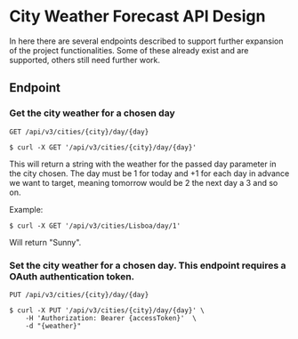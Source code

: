 ﻿# City Weather Forecast API Design
In here there are several endpoints described to support further expansion of the project functionalities. 
Some of these already exist and are supported, others still need further work.

## Endpoint

### Get the city weather for a chosen day
```
GET /api/v3/cities/{city}/day/{day}

$ curl -X GET '/api/v3/cities/{city}/day/{day}' 
```
This will return a string with the weather for the passed day parameter in the city chosen.
The day must be 1 for today and +1 for each day in advance we want to target, meaning tomorrow would be 2 the next day a 3 and so on.

Example:
```
$ curl -X GET '/api/v3/cities/Lisboa/day/1' 
```
Will return "Sunny".

### Set the city weather for a chosen day. This endpoint requires a OAuth authentication token.
```
PUT /api/v3/cities/{city}/day/{day}

$ curl -X PUT '/api/v3/cities/{city}/day/{day}' \
    -H 'Authorization: Bearer {accessToken}'  \
    -d "{weather}"
```
